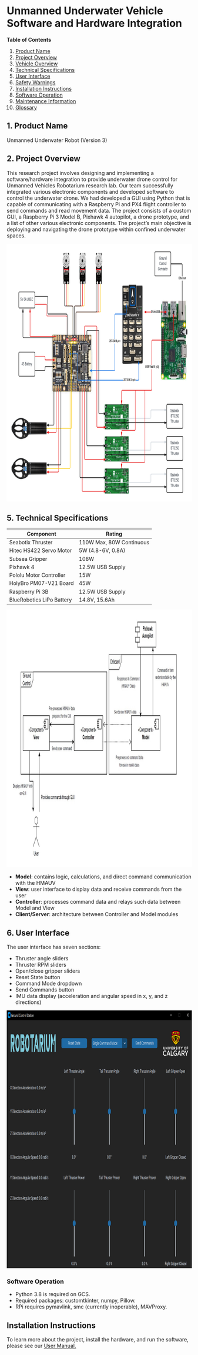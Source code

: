 # Unmanned Underwater Vehicle Software and Hardware Integration

**Table of Contents**
1. [Product Name](#product-name)
2. [Project Overview](#project-overview)
3. [Vehicle Overview](#vehicle-overview)
5. [Technical Specifications](#technical-specifications)
6. [User Interface](#user-interface)
7. [Safety Warnings](#safety-warnings)
8. [Installation Instructions](#installation-instructions)
9. [Software Operation](#software-operation)
10. [Maintenance Information](#maintenance-information)
11. [Glossary](#glossary)

## 1. Product Name
Unmanned Underwater Robot (Version 3)

## 2. Project Overview
This research project involves designing and implementing a software/hardware integration to provide underwater drone control for Unmanned Vehicles Robotarium research lab. Our team successfully integrated various electronic components and developed software to control the underwater drone. We had developed a GUI using Python that is capable of communicating with a Raspberry Pi and PX4 flight controller to send commands and read movement data. The project consists of a custom GUI, a Raspberry Pi 3 Model B, Pixhawk 4 autopilot, a drone prototype, and a list of other various electronic components. The project’s main objective is deploying and navigating the drone prototype within confined underwater spaces.

<img src="images/Pin_connection_diagram_1.png" alt="Alt Text" width="1000" height="700"/>

## 5. Technical Specifications
| Component                   | Rating                             |
| --------------------------- | ---------------------------------- |
| Seabotix Thruster           | 110W Max, 80W Continuous           |
| Hitec HS422 Servo Motor     | 5W (4.8-6V, 0.8A)                  |
| Subsea Gripper              | 108W                               |
| Pixhawk 4                   | 12.5W USB Supply                   |
| Pololu Motor Controller     | 15W                                |
| HolyBro PM07-V21 Board      | 45W                                |
| Raspberry Pi 3B             | 12.5W USB Supply                   |
| BlueRobotics LiPo Battery   | 14.8V, 15.6Ah                      |

<img src="images/software_architecture.jpg" alt="Alt Text" width="1000" height="700"/>

- **Model**: contains logic, calculations, and direct command communication with the HMAUV
- **View**: user interface to display data and receive commands from the user
- **Controller**: processes command data and relays such data between Model and View
- **Client/Server**: architecture between Controller and Model modules

## 6. User Interface
The user interface has seven sections:
- Thruster angle sliders
- Thruster RPM sliders
- Open/close gripper sliders
- Reset State button
- Command Mode dropdown
- Send Commands button
- IMU data display (acceleration and angular speed in x, y, and z directions)

<img src="images/GCS.png" alt="Alt Text" width="1000" height="700"/>

### Software Operation
- Python 3.8 is required on GCS.
- Required packages: customtkinter, numpy, Pillow.
- RPi requires pymavlink, smc (currently inoperable), MAVProxy.

## Installation Instructions
To learn more about the project, install the hardware, and run the software, please see our [User Manual.](./User%20Manual.pdf)


